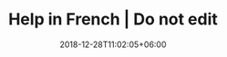 ---
title: "Help in French | Do not edit"
date: 2018-12-28T11:02:05+06:00
icon: "ti-info-alt"
description: "Lorem ipsum dolor sit amet ipsum dolor sit amet ipsum dolor sit amet"
type: "pages"
weight: 1
---